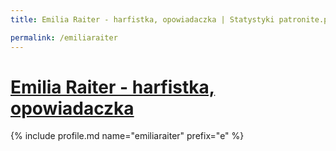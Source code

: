 ```yaml
---
title: Emilia Raiter - harfistka, opowiadaczka | Statystyki patronite.pl | Patromierz

permalink: /emiliaraiter
---
```


# [Emilia Raiter - harfistka, opowiadaczka](https://patronite.pl/emiliaraiter)

{% include profile.md name="emiliaraiter" prefix="e" %}
